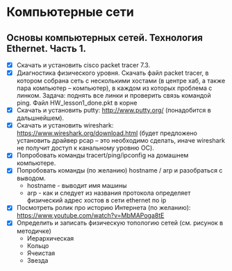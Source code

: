 # Компьютерные сети
## Основы компьютерных сетей. Технология Ethernet. Часть 1.
- [X] Скачать и установить cisco packet tracer 7.3.
- [X] Диагностика физического уровня. Скачать файл packet tracer, в котором собрана сеть с несколькими хостами (в центре хаб, а также пара компьютер – компьютер), в каждом из которых проблема с линком. Задача: поднять все линки и проверить связь командой ping. Файл HW_lesson1_done.pkt в корне
- [X] Скачать и установить putty: http://www.putty.org/ (понадобится в дальшнейшем).
- [X] Скачать и установить wireshark: https://www.wireshark.org/download.html (будет предложено установить драйвер pcap – это необходимо сделать, иначе wireshark не получит доступ к канальному уровню ОС).
- [X] Попробовать команды tracert/ping/ipconfig на домашнем компьютере.
- [X] Попробовать команды (по желанию) hostname / arp и разобраться с выводом.
   * hostname - выводит имя машины
   * arp - как и следует из названия протокола определяет физический адрес хостов в сети ethernet по ip
- [X] Посмотреть ролик про историю Интернета (по желанию): https://www.youtube.com/watch?v=MbMAPoga8tE
- [X] Определить и записать физическую топологию сетей (см. рисунок в методичке)
  * Иерархическая
  * Кольцо
  * Ячеистая
  * Звезда
